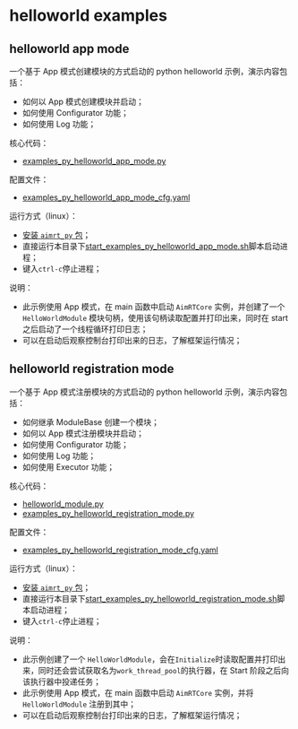 # helloworld examples

## helloworld app mode

一个基于 App 模式创建模块的方式启动的 python helloworld 示例，演示内容包括：

- 如何以 App 模式创建模块并启动；
- 如何使用 Configurator 功能；
- 如何使用 Log 功能；

核心代码：

- [examples_py_helloworld_app_mode.py](./examples_py_helloworld_app_mode.py)

配置文件：

- [examples_py_helloworld_app_mode_cfg.yaml](./cfg/examples_py_helloworld_app_mode_cfg.yaml)

运行方式（linux）：

- [安装 `aimrt_py` 包](../../../../document/sphinx-cn/tutorials/quick_start/installation_py.md)；
- 直接运行本目录下[start_examples_py_helloworld_app_mode.sh](./start_examples_py_helloworld_app_mode.sh)脚本启动进程；
- 键入`ctrl-c`停止进程；

说明：

- 此示例使用 App 模式，在 main 函数中启动 `AimRTCore` 实例，并创建了一个 `HelloWorldModule` 模块句柄，使用该句柄读取配置并打印出来，同时在 start 之后启动了一个线程循环打印日志；
- 可以在启动后观察控制台打印出来的日志，了解框架运行情况；

## helloworld registration mode

一个基于 App 模式注册模块的方式启动的 python helloworld 示例，演示内容包括：

- 如何继承 ModuleBase 创建一个模块；
- 如何以 App 模式注册模块并启动；
- 如何使用 Configurator 功能；
- 如何使用 Log 功能；
- 如何使用 Executor 功能；

核心代码：

- [helloworld_module.py](./helloworld_module.py)
- [examples_py_helloworld_registration_mode.py](./examples_py_helloworld_registration_mode.py)

配置文件：

- [examples_py_helloworld_registration_mode_cfg.yaml](./cfg/examples_py_helloworld_registration_mode_cfg.yaml)

运行方式（linux）：

- [安装 `aimrt_py` 包](../../../../document/sphinx-cn/tutorials/quick_start/installation_py.md)；
- 直接运行本目录下[start_examples_py_helloworld_registration_mode.sh](./start_examples_py_helloworld_registration_mode.sh)脚本启动进程；
- 键入`ctrl-c`停止进程；

说明：

- 此示例创建了一个 `HelloWorldModule`，会在`Initialize`时读取配置并打印出来，同时还会尝试获取名为`work_thread_pool`的执行器，在 Start 阶段之后向该执行器中投递任务；
- 此示例使用 App 模式，在 main 函数中启动 `AimRTCore` 实例，并将 `HelloWorldModule` 注册到其中；
- 可以在启动后观察控制台打印出来的日志，了解框架运行情况；
